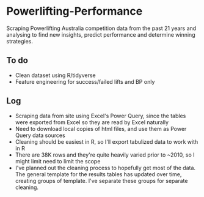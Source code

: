 # Powerlifting-Performance
Scraping Powerlifting Australia competition data from the past 21 years and analysing to find new insights, predict performance and determine winning strategies.

## To do
- Clean dataset using R/tidyverse
- Feature engineering for success/failed lifts and BP only

## Log
- Scraping data from site using Excel's Power Query, since the tables were exported from Excel so they are read by Excel naturally
- Need to download local copies of html files, and use them as Power Query data sources
- Cleaning should be easiest in R, so I'll export tabulized data to work with in R
- There are 38K rows and they're quite heavily varied prior to ~2010, so I might limit need to limit the scope
- I've planned out the cleaning process to hopefully get most of the data. The general template for the results tables has updated over time, creating groups of template. I've separate these groups for separate cleaning. 